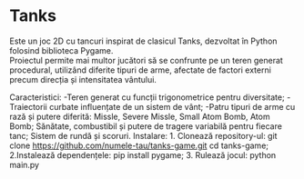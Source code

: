 # Tanks
Este un joc 2D cu tancuri inspirat de clasicul Tanks, dezvoltat în Python folosind biblioteca Pygame.                                                                                                         
Proiectul permite mai multor jucători să se confrunte pe un teren generat procedural, utilizând diferite tipuri de arme, afectate de factori externi precum direcția și intensitatea vântului.
                                                                                                                                                                                                
Caracteristici:	
    -Teren generat cu funcții trigonometrice pentru diversitate;
    -Traiectorii curbate influențate de un sistem de vânt;
    -Patru tipuri de arme cu rază și putere diferită:
        Missle,
        Severe Missle,
        Small Atom Bomb,
        Atom Bomb; 
    Sănătate, combustibil și putere de tragere variabilă pentru fiecare tanc;
    Sistem de rundă și scoruri. 
Instalare: 
    1. Clonează repository-ul: git clone https://github.com/numele-tau/tanks-game.git
                                cd tanks-game; 
    2.Instalează dependențele: pip install pygame; 3. Rulează jocul: python main.py




